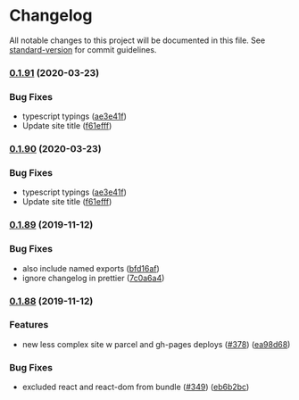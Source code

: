 # Changelog

All notable changes to this project will be documented in this file. See [standard-version](https://github.com/conventional-changelog/standard-version) for commit guidelines.

### [0.1.91](https://github.com/tomkp/react-split-pane/compare/v0.1.89...v0.1.91) (2020-03-23)


### Bug Fixes

* typescript typings ([ae3e41f](https://github.com/tomkp/react-split-pane/commit/ae3e41f0076903e02cc4c5011b31ea7eeadf2ac9))
* Update site title ([f61efff](https://github.com/tomkp/react-split-pane/commit/f61efff1f7676059d6b049774f004c4e49cb1e1f))

### [0.1.90](https://github.com/tomkp/react-split-pane/compare/v0.1.89...v0.1.90) (2020-03-23)


### Bug Fixes

* typescript typings ([ae3e41f](https://github.com/tomkp/react-split-pane/commit/ae3e41f0076903e02cc4c5011b31ea7eeadf2ac9))
* Update site title ([f61efff](https://github.com/tomkp/react-split-pane/commit/f61efff1f7676059d6b049774f004c4e49cb1e1f))

### [0.1.89](https://github.com/tomkp/react-split-pane/compare/v0.1.88...v0.1.89) (2019-11-12)


### Bug Fixes

* also include named exports ([bfd16af](https://github.com/tomkp/react-split-pane/commit/bfd16afe8e4f186968ecfd73929a961a9525abed))
* ignore changelog in prettier ([7c0a6a4](https://github.com/tomkp/react-split-pane/commit/7c0a6a4f123fe266dece1d823bd0de580cca6507))

### [0.1.88](https://github.com/tomkp/react-split-pane/compare/v0.1.87...v0.1.88) (2019-11-12)

### Features

- new less complex site w parcel and gh-pages deploys ([#378](https://github.com/tomkp/react-split-pane/issues/378)) ([ea98d68](https://github.com/tomkp/react-split-pane/commit/ea98d6853f71c479b3b351a4dd23520fe7595409))

### Bug Fixes

- excluded react and react-dom from bundle ([#349](https://github.com/tomkp/react-split-pane/issues/349)) ([eb6b2bc](https://github.com/tomkp/react-split-pane/commit/eb6b2bc92873f1b671243de4f8fba96029f119df))
